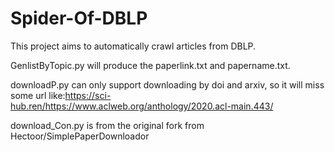 # Spider-Of-DBLP
This project aims to automatically crawl articles from DBLP.

GenlistByTopic.py will produce the paperlink.txt and papername.txt.

downloadP.py can only support downloading by doi and arxiv, so it will miss some url like:https://sci-hub.ren/https://www.aclweb.org/anthology/2020.acl-main.443/

download_Con.py is from the original fork from Hectoor/SimplePaperDownloador